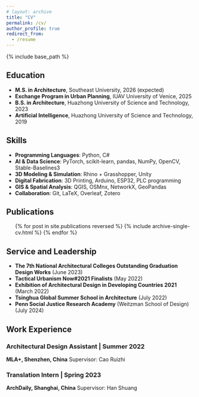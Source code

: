 ```yaml
---
# layout: archive
title: "CV"
permalink: /cv/
author_profile: true
redirect_from:
  - /resume
---
```


{% include base_path %}

## Education
* **M.S. in Architecture**, Southeast University, 2026 (expected)
* **Exchange Program in Urban Planning**, IUAV University of Venice, 2025
* **B.S. in Architecture**, Huazhong University of Science and Technology, 2023
* **Artificial Intelligence**, Huazhong University of Science and Technology, 2019


## Skills
* **Programming Languages**: Python, C#
* **AI & Data Science**: PyTorch, scikit-learn, pandas, NumPy, OpenCV, Stable-Baselines3
* **3D Modeling & Simulation**: Rhino + Grasshopper, Unity
* **Digital Fabrication**: 3D Printing, Arduino, ESP32, PLC programming
* **GIS & Spatial Analysis**: QGIS, OSMnx, NetworkX, GeoPandas
* **Collaboration**: Git, LaTeX, Overleaf, Zotero

## Publications
<ul>{% for post in site.publications reversed %}
  {% include archive-single-cv.html %}
{% endfor %}</ul>
  
<!-- Talks
======
  <ul>{% for post in site.talks reversed %}
    {% include archive-single-talk-cv.html  %}
  {% endfor %}</ul>
  
Teaching
======
  <ul>{% for post in site.teaching reversed %}
    {% include archive-single-cv.html %}
  {% endfor %}</ul> -->
  
## Service and Leadership
* **The 7th National Architectural Colleges Outstanding Graduation Design Works** (June 2023)
* **Tactical Urbanism Now#2021 Finalists** (May 2022)
* **Exhibition of Architectural Design in Developing Countries 2021** (March 2022)
* **Tsinghua Global Summer School in Architecture** (July 2022)
* **Penn Social Justice Research Academy** (Weitzman School of Design) (July 2024)

## Work Experience

<!-- ### Product Developer | Spring 2024
**Southeast University**
* Developed Sound Guardian system for hearing-impaired users
* Supervisor: Professor Li

### Workshop Participant | Fall 2023
**Southeast University + ETH Zurich**
* Morphological Fusion project, 3D curved surface modeling
* Supervisor: Professor Li -->

### Architectural Design Assistant | Summer 2022
**MLA+, Shenzhen, China**   Supervisor: Cao Ruizhi

### Translation Intern | Spring 2023
**ArchDaily, Shanghai, China**   Supervisor: Han Shuang